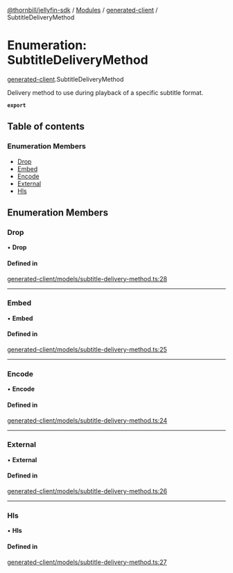 [@thornbill/jellyfin-sdk](../README.md) / [Modules](../modules.md) / [generated-client](../modules/generated_client.md) / SubtitleDeliveryMethod

# Enumeration: SubtitleDeliveryMethod

[generated-client](../modules/generated_client.md).SubtitleDeliveryMethod

Delivery method to use during playback of a specific subtitle format.

**`export`**

## Table of contents

### Enumeration Members

- [Drop](generated_client.SubtitleDeliveryMethod.md#drop)
- [Embed](generated_client.SubtitleDeliveryMethod.md#embed)
- [Encode](generated_client.SubtitleDeliveryMethod.md#encode)
- [External](generated_client.SubtitleDeliveryMethod.md#external)
- [Hls](generated_client.SubtitleDeliveryMethod.md#hls)

## Enumeration Members

### Drop

• **Drop**

#### Defined in

[generated-client/models/subtitle-delivery-method.ts:28](https://github.com/jellyfin/jellyfin-sdk-typescript/blob/fa599ae/src/generated-client/models/subtitle-delivery-method.ts#L28)

___

### Embed

• **Embed**

#### Defined in

[generated-client/models/subtitle-delivery-method.ts:25](https://github.com/jellyfin/jellyfin-sdk-typescript/blob/fa599ae/src/generated-client/models/subtitle-delivery-method.ts#L25)

___

### Encode

• **Encode**

#### Defined in

[generated-client/models/subtitle-delivery-method.ts:24](https://github.com/jellyfin/jellyfin-sdk-typescript/blob/fa599ae/src/generated-client/models/subtitle-delivery-method.ts#L24)

___

### External

• **External**

#### Defined in

[generated-client/models/subtitle-delivery-method.ts:26](https://github.com/jellyfin/jellyfin-sdk-typescript/blob/fa599ae/src/generated-client/models/subtitle-delivery-method.ts#L26)

___

### Hls

• **Hls**

#### Defined in

[generated-client/models/subtitle-delivery-method.ts:27](https://github.com/jellyfin/jellyfin-sdk-typescript/blob/fa599ae/src/generated-client/models/subtitle-delivery-method.ts#L27)
